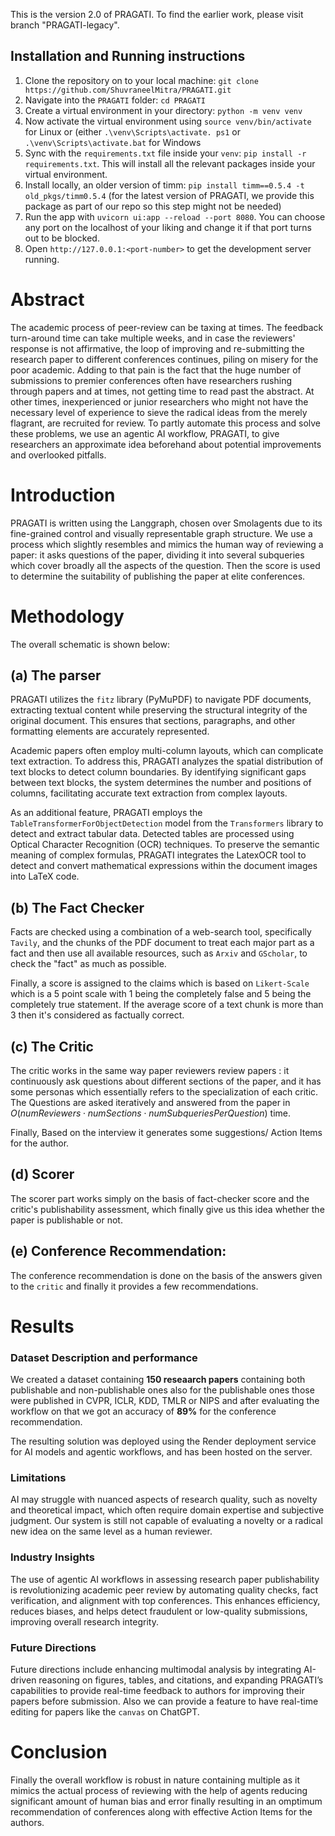 
This is the version 2.0 of PRAGATI. To find the earlier work, please visit branch "PRAGATI-legacy".

## Installation and Running instructions

1. Clone the repository on to your local machine: `git clone https://github.com/ShuvraneelMitra/PRAGATI.git`
2. Navigate into the `PRAGATI` folder: `cd PRAGATI`
3. Create a virtual environment in your directory: `python -m venv venv`
4. Now activate the virtual environment using `source venv/bin/activate` for Linux or (either `.\venv\Scripts\activate.
   ps1` or `.\venv\Scripts\activate.bat` for Windows
5. Sync with the `requirements.txt` file inside your `venv`: `pip install -r requirements.txt`. This will install all 
   the 
   relevant packages inside your virtual environment.
6. Install locally, an older version of timm: `pip install timm==0.5.4 -t old_pkgs/timm0.5.4` (for the latest version of PRAGATI, we provide this package as part of our repo so this step might not be needed)
7. Run the app with `uvicorn ui:app --reload --port 8080`. You can choose any port on the localhost of your liking 
   and change it if that port turns out to be blocked.
8. Open `http://127.0.0.1:<port-number>` to get the development server running.

# Abstract

The academic process of peer-review can be taxing at times. The feedback turn-around time can take multiple weeks, and in case the reviewers' response is not affirmative, the loop of improving and re-submitting the research paper to different conferences continues, piling on misery for the poor academic. Adding to that pain is the fact that the huge number of submissions to premier conferences often have researchers rushing through papers and at times, not getting time to read past the abstract. At other times, inexperienced or junior researchers who might not have the necessary level of experience to sieve the radical ideas from the merely flagrant, are recruited for review. To partly automate this process and solve these problems, we use an agentic AI workflow, PRAGATI, to give researchers an approximate idea beforehand about potential improvements and overlooked pitfalls.

# Introduction

PRAGATI is written using the Langgraph, chosen over Smolagents due to its fine-grained control and visually representable graph structure. We use a process which slightly resembles and mimics the human way of reviewing a paper: it asks questions of the paper, dividing it into several subqueries which cover broadly all the aspects of the question. Then the score is used to determine the suitability of publishing the paper at elite conferences.

# Methodology

The overall schematic is shown below:

## (a) The parser
PRAGATI utilizes the `fitz` library (PyMuPDF) to navigate PDF documents, extracting textual content while preserving the structural integrity of the original document. This ensures that sections, paragraphs, and other formatting elements are accurately represented.​

Academic papers often employ multi-column layouts, which can complicate text extraction. To address this, PRAGATI analyzes the spatial distribution of text blocks to detect column boundaries. By identifying significant gaps between text blocks, the system determines the number and positions of columns, facilitating accurate text extraction from complex layouts.​

As an additional feature, PRAGATI employs the `TableTransformerForObjectDetection` model from the `Transformers` library to detect and extract tabular data. Detected tables are processed using Optical Character Recognition (OCR) techniques. To preserve the semantic meaning of complex formulas, PRAGATI integrates the LatexOCR tool to detect and convert mathematical expressions within the document images into LaTeX code.​

## (b)  The Fact Checker

Facts are checked using a combination of a web-search tool, specifically `Tavily`, and the chunks of the PDF document to treat each major part as a fact and then use all available resources, such as `Arxiv` and `GScholar`, to check the "fact" as much as possible.

Finally, a score is assigned to the claims which is based on `Likert-Scale` which is a 5 point scale with 1 being the completely false and 5 being the completely true statement. If the average score of a text chunk is more than 3 then it's considered as factually correct.

## (c) The Critic

The critic works in the same way paper reviewers review papers : it continuously ask questions about different sections of the paper, and it has some personas which essentially refers to the specialization of each critic. The Questions are asked iteratively and answered from the paper in $O(numReviewers\cdot numSections \cdot numSubqueriesPerQuestion)$ time.

Finally, Based on the interview it generates some suggestions/ Action Items for the author.

## (d) Scorer

The scorer part works simply on the basis of fact-checker score and the critic's publishability assessment, which finally give us this idea whether the paper is publishable or not.

## (e) Conference Recommendation:

The conference recommendation is done on the basis of the answers given to the `critic` and finally 
it provides a few recommendations.

# Results

### Dataset Description and performance
We created a dataset containing **150 reseaarch papers** containing both publishable and non-publishable ones also for the publishable ones those were published in CVPR, ICLR, KDD, TMLR  or NIPS and after evaluating the workflow on that we got an accuracy of **89%** for the conference recommendation.

The resulting solution was deployed using the Render deployment service for AI models and agentic workflows, and has been hosted on the server.

### Limitations

 AI may struggle with nuanced aspects of research quality, such as novelty and theoretical impact, which often require domain expertise and subjective judgment. Our system is still not capable of evaluating a novelty or a radical new idea on the same level as a human reviewer.

### Industry Insights

The use of agentic AI workflows in assessing research paper publishability is revolutionizing academic peer review by automating quality checks, fact verification, and alignment with top conferences. This enhances efficiency, reduces biases, and helps detect fraudulent or low-quality submissions, improving overall research integrity.

### Future Directions
Future directions include enhancing multimodal analysis by integrating AI-driven reasoning on figures, tables, and citations, and expanding PRAGATI’s capabilities to provide real-time feedback to authors for improving their papers before submission. Also we can provide a feature to have real-time editing for papers like the `canvas` on ChatGPT.

# Conclusion
Finally the overall workflow is robust in nature containing multiple as it mimics the actual process of reviewing with the help of agents reducing significant amount of human bias and error finally resulting in an omptimum recommendation of conferences along with effective Action Items for the authors.
